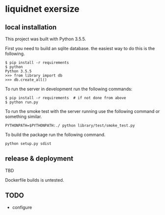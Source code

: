 # liquidnet exersize


## local installation

This project was built with Python 3.5.5. 

First you need to build an sqlite database. the easiest way to do this
is the following.

    $ pip install -r requirements
    $ python
    Python 3.5.5
    >>> from library import db
    >>> db.create_all()

To run the server in development run the following commands:

    $ pip install -r requirements  # if not done from above
    $ python run.py

To run the smoke test with the server running use the following command 
or something similar.

    PYTHONPATH=$PYTHONPATH:./ python library/test/smoke_test.py
     
To build the package run the following command.

    python setup.py sdist


## release & deployment

TBD

Dockerfile builds is untested.


## TODO

- configure 